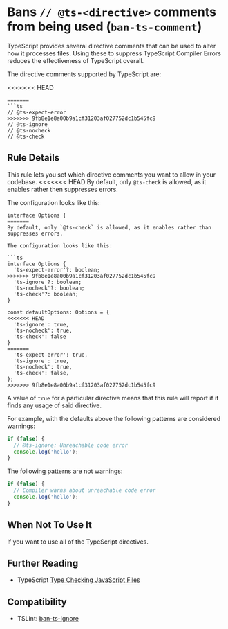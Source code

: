 # Bans `// @ts-<directive>` comments from being used (`ban-ts-comment`)

TypeScript provides several directive comments that can be used to alter how it processes files.
Using these to suppress TypeScript Compiler Errors reduces the effectiveness of TypeScript overall.

The directive comments supported by TypeScript are:

<<<<<<< HEAD
```
=======
```ts
// @ts-expect-error
>>>>>>> 9fb8e1e8a00b9a1cf31203af027752dc1b545fc9
// @ts-ignore
// @ts-nocheck
// @ts-check
```

## Rule Details

This rule lets you set which directive comments you want to allow in your codebase.
<<<<<<< HEAD
By default, only `@ts-check` is allowed, as it enables rather then suppresses errors.

The configuration looks like this:

```
interface Options {
=======
By default, only `@ts-check` is allowed, as it enables rather than suppresses errors.

The configuration looks like this:

```ts
interface Options {
  'ts-expect-error'?: boolean;
>>>>>>> 9fb8e1e8a00b9a1cf31203af027752dc1b545fc9
  'ts-ignore'?: boolean;
  'ts-nocheck'?: boolean;
  'ts-check'?: boolean;
}

const defaultOptions: Options = {
<<<<<<< HEAD
  'ts-ignore': true,
  'ts-nocheck': true,
  'ts-check': false
}
=======
  'ts-expect-error': true,
  'ts-ignore': true,
  'ts-nocheck': true,
  'ts-check': false,
};
>>>>>>> 9fb8e1e8a00b9a1cf31203af027752dc1b545fc9
```

A value of `true` for a particular directive means that this rule will report if it finds any usage of said directive.

For example, with the defaults above the following patterns are considered warnings:

```ts
if (false) {
  // @ts-ignore: Unreachable code error
  console.log('hello');
}
```

The following patterns are not warnings:

```ts
if (false) {
  // Compiler warns about unreachable code error
  console.log('hello');
}
```

## When Not To Use It

If you want to use all of the TypeScript directives.

## Further Reading

- TypeScript [Type Checking JavaScript Files](https://www.typescriptlang.org/docs/handbook/type-checking-javascript-files.html)

## Compatibility

- TSLint: [ban-ts-ignore](https://palantir.github.io/tslint/rules/ban-ts-ignore/)
